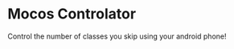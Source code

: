 Mocos Controlator
=================

  Control the number of classes you skip using your android phone!